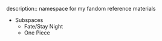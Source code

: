 description:: namespace for my fandom reference materials

- Subspaces
	- Fate/Stay Night
	- One Piece